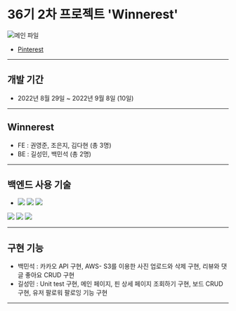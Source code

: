 # 36기 2차 프로젝트 'Winnerest'



 ![메인 파일](https://img1.daumcdn.net/thumb/R1280x0/?scode=mtistory2&fname=https%3A%2F%2Fblog.kakaocdn.net%2Fdn%2F9Cp4b%2FbtrLMzIWjfm%2FQfmklxGjs9MGLKSHHmx0eK%2Fimg.png)
 
 
- [Pinterest](https://www.pinterest.co.kr/)

<hr/>

## 개발 기간
- 2022년 8월 29일 ~ 2022년 9월 8일 (10일)

<hr/>

## Winnerest
- FE : 권영준, 조은지, 김다현 (총 3명)
- BE : 길성민, 백민석 (총 2명)

<hr/>

## 백엔드 사용 기술 
- <img src="https://img.shields.io/badge/Node.js-339933?style=for-the-badge&logo=Node.js&logoColor=white"> <img src="https://img.shields.io/badge/Mysql 8.0-4479A1?style=for-the-badge&logo=Mysql&logoColor=white"> <img src="https://img.shields.io/badge/express-000000?style=for-the-badge&logo=express&logoColor=white">


<img src="https://img.shields.io/badge/Nodemon-76D04B?style=for-the-badge&logo=Nodemon&logoColor=white"> <img src="https://img.shields.io/badge/jsonwebtokens-000000?style=for-the-badge&logo=jsonwebtokens&logoColor=white"> <img src="https://img.shields.io/badge/postman-FF6C37?style=for-the-badge&logo=postman&logoColor=white">


<hr/>

## 구현 기능 
- 백민석 : 카카오 API 구현, AWS- S3를 이용한 사진 업로드와 삭제 구현, 리뷰와 댓글 좋아요 CRUD 구현
- 길성민  : Unit test 구현, 메인 페이지, 핀 상세 페이지 조회하기 구현, 보드 CRUD 구현, 유저 팔로워 팔로잉 기능 구현 


---
